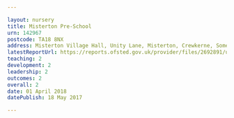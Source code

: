 ```yaml
---

layout: nursery
title: Misterton Pre-School
urn: 142967
postcode: TA18 8NX
address: Misterton Village Hall, Unity Lane, Misterton, Crewkerne, Somerset, TA18 8NX
latestReportUrl: https://reports.ofsted.gov.uk/provider/files/2692891/urn/142967.pdf
teaching: 2
development: 2
leadership: 2
outcomes: 2
overall: 2
date: 01 April 2018 
datePublish: 18 May 2017

---
```

